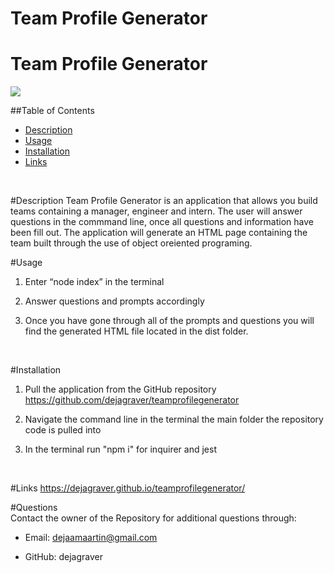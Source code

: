 # Team Profile Generator
 <h1> Team Profile Generator </h1>
  
  <img src = "https://img.shields.io/badge/license-MIT License-brightgreen"><br />

  ##Table of Contents
  * [Description](#Description)
  * [Usage](#Usage)
  * [Installation](#Installation)
  * [Links](#Links)
  <br />

<a name="Description">#Description</a>
  Team Profile Generator is an application that allows you build teams containing a manager, engineer and intern. The user will answer questions in the commmand line, once all questions and information have been fill out. The application will generate an HTML page containing the team built through the use of object oreiented programing. 
 <br />

<a name="Usage">#Usage</a>
1. Enter “node index” in the terminal
2. Answer questions and prompts accordingly
3. Once you have gone through all of the prompts and questions you will find the generated HTML file located in the dist folder. 


    <br />


<a name="Description">#Installation</a>
1. Pull the application from the GitHub repository https://github.com/dejagraver/teamprofilegenerator
2. Navigate the command line in the terminal the main folder the repository code is pulled into
3. In the terminal run "npm i" for inquirer and jest

    <br />

 <a name="Links">#Links</a>
https://dejagraver.github.io/teamprofilegenerator/
  <br />


  #Questions <br />
  Contact the owner of the Repository for additional questions through:

* Email: dejaamaartin@gmail.com

* GitHub: dejagraver
